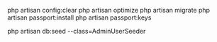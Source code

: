 php artisan config:clear
php artisan optimize
php artisan migrate
php artisan passport:install
php artisan passport:keys

php artisan db:seed --class=AdminUserSeeder
